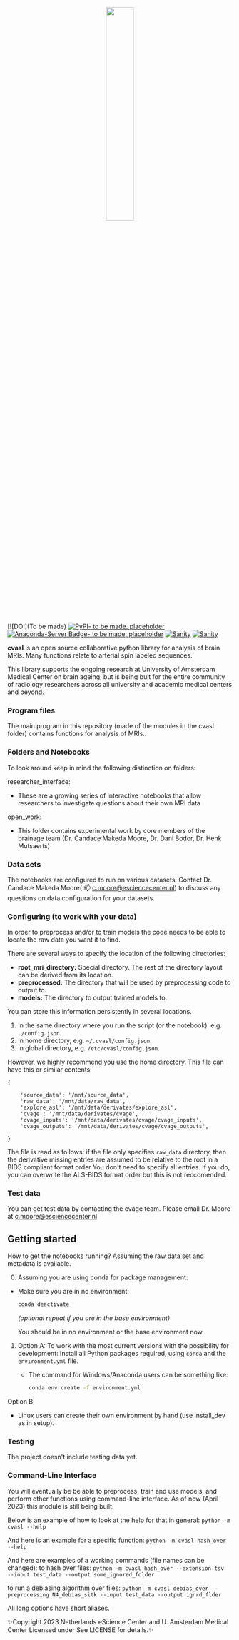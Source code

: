 <p align="center">
    <img style="width: 35%; height: 35%" src="cv_asl_logo.png">
</p>

[![DOI](To be made)
[![PyPI- to be made, placeholder](https://img.shields.io/pypi/v/cvasl.svg)](https://pypi.python.org/pypi/cvasl/)
[![Anaconda-Server Badge- to be made, placeholder](https://anaconda.org/brainspinner/cvasl/badges/version.svg)](https://anaconda.org/resurfemg/resurfemg)
[![Sanity](https://github.com/brainspinner/cvasl/actions/workflows/on-commit.yml/badge.svg)](https://github.com/brainspinner/cvasl/actions/workflows/on-commit.yml)
[![Sanity](https://github.com/brainspinner/cvasl/actions/workflows/on-tag.yml/badge.svg)](https://github.com/brainspinner/cvasl/actions/workflows/on-tag.yml)

**cvasl** is an open source collaborative python library for analysis
of brain MRIs. Many functions relate to arterial spin labeled sequences.



This library
supports the ongoing research at University of Amsterdam Medical Center on brain ageing, but
is being buit for the entire community of radiology researchers across all university and academic medical centers and beyond.


### Program files

The main program in this repository (made of the modules in the cvasl folder) contains functions for analysis of MRIs..

### Folders and Notebooks

To look around keep in mind the following distinction on folders:

researcher_interface:
- These are a growing series of interactive notebooks that allow
  researchers to investigate questions about their own MRI data
 
open_work:
- This folder contains experimental work by core members of the brainage
  team (Dr. Candace Makeda Moore, Dr. Dani Bodor, Dr. Henk Mutsaerts)


### Data sets

The notebooks are configured to run on various datasets.  Contact
Dr. Candace Makeda Moore( 📫 c.moore@esciencecenter.nl) to discuss any
questions on data configuration for your datasets.


### Configuring (to work with your data)

In order to preprocess and/or to train  models the code needs to be
able to locate the raw data you want it to find.

There are several ways to specify the location of the following
directories:

-   **root_mri_directory:** Special directory.  The rest of the directory layout can
    be derived from its location.
-   **preprocessed:** The directory that will be used by preprocessing
    code to output to.
-   **models:** The directory to output trained models to.

You can store this information persistently in several locations.

1.  In the same directory where you run the script (or the notebook).
    e.g. `./config.json`.
2.  In home directory, e.g. `~/.cvasl/config.json`.
3.  In global directory, e.g. `/etc/cvasl/config.json`.

However, we highly recommend you use the home directory.
This file can have this or similar contents:

    {
 
        'source_data': '/mnt/source_data',
        'raw_data': '/mnt/data/raw_data',
        'explore_asl': '/mnt/data/derivates/explore_asl',
        'cvage': '/mnt/data/derivates/cvage',
        'cvage_inputs': '/mnt/data/derivates/cvage/cvage_inputs',
        'cvage_outputs': '/mnt/data/derivates/cvage/cvage_outputs',

    }

The file is read as follows: if the file only specifies `raw_data`
directory, then the derivative missing entries are assumed to be relative to
the root in a BIDS compliant format order You don't need to specify all entries. If you do,
you can overwrite the ALS-BIDS format order but this is not reccomended.

### Test data

You can get test data by contacting the cvage team. Please email Dr. Moore at c.moore@esciencecenter.nl


## Getting started


How to get the notebooks running?  Assuming the raw data set and
metadata is available.

0. Assuming you are using conda for package management:    
  * Make sure you are in no environment:

      ```sh
      conda deactivate
      ```

      _(optional repeat if you are in the base environment)_

      You should be in no environment or the base environment now


1. Option A: To work with the most current versions with the possibility for development:
  Install all Python packages required, using `conda` and the `environment.yml` file. 


   * The command for Windows/Anaconda users can be something like:

     ```sh
     conda env create -f environment.yml
     ```

  Option B:
   * Linux users can create their own environment by hand (use
     install_dev as in setup).



### Testing

The project doesn't include testing data yet.  

### Command-Line Interface
You will eventually be be able to preprocess, train and use models, and perform other functions using command-line interface. As of now (April 2023) this module is still being built.

Below is an example of how to look at the help for that in general:
`python -m cvasl --help` 

And here is an example for a specific function:
`python -m cvasl hash_over --help`

And here are examples of a working commands (file names can be changed):
to hash over files:
`python -m cvasl hash_over --extension tsv  --input test_data --output some_ignored_folder`

to run a debiasing algorithm over files:
`python -m cvasl debias_over --preprocessing N4_debias_sitk --input test_data --output ignrd_flder `


All long options have short aliases.


✨Copyright 2023 Netherlands eScience Center and U. Amsterdam Medical Center
Licensed under <TBA> See LICENSE for details.✨
